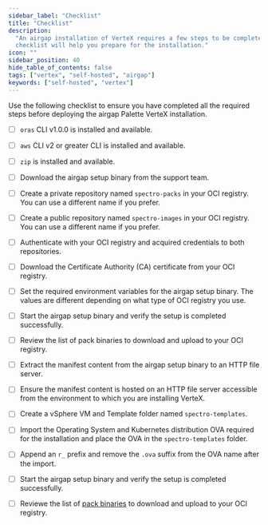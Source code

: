 ```yaml
---
sidebar_label: "Checklist"
title: "Checklist"
description:
  "An airgap installation of VerteX requires a few steps to be completed before the installation can begin. This
  checklist will help you prepare for the installation."
icon: ""
sidebar_position: 40
hide_table_of_contents: false
tags: ["vertex", "self-hosted", "airgap"]
keywords: ["self-hosted", "vertex"]
---
```


Use the following checklist to ensure you have completed all the required steps before deploying the airgap Palette
VerteX installation.

<Tabs queryString="platform">

<TabItem label="Kubernetes" value="k8s">

- [ ] `oras` CLI v1.0.0 is installed and available.

- [ ] `aws` CLI v2 or greater CLI is installed and available.

- [ ] `zip` is installed and available.

- [ ] Download the airgap setup binary from the support team.

- [ ] Create a private repository named `spectro-packs` in your OCI registry. You can use a different name if
      you prefer.

- [ ] Create a public repository named `spectro-images` in your OCI registry. You can use a different name if
      you prefer.

- [ ] Authenticate with your OCI registry and acquired credentials to both repositories.

- [ ] Download the Certificate Authority (CA) certificate from your OCI registry.

- [ ] Set the required environment variables for the airgap setup binary. The values are different depending on what
      type of OCI registry you use.

- [ ] Start the airgap setup binary and verify the setup is completed successfully.

- [ ] Review the list of pack binaries to download and upload to your OCI registry.

- [ ] Extract the manifest content from the airgap setup binary to an HTTP file server.

- [ ] Ensure the manifest content is hosted on an HTTP file server accessible from the environment to which you are installing VerteX.

</TabItem>

<TabItem label="VMware vSphere" value="vsphere">

- [ ] Create a vSphere VM and Template folder named `spectro-templates`.

- [ ] Import the Operating System and Kubernetes distribution OVA required for the installation and place the OVA in the `spectro-templates` folder.

- [ ] Append an `r_` prefix and remove the `.ova` suffix from the OVA name after the import.

- [ ] Start the airgap setup binary and verify the setup is completed successfully.

- [ ] Reviewe the list of [pack binaries](./supplemental-packs.md) to download and upload to your OCI registry.

</TabItem>

</Tabs>
